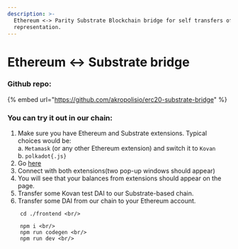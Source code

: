 ```yaml
---
description: >-
  Ethereum <-> Parity Substrate Blockchain bridge for self transfers of ERC20
  representation.
---
```


# Ethereum <-> Substrate bridge

### Github repo:

{% embed url="https://github.com/akropolisio/erc20-substrate-bridge" %}

### You can try it out in our chain: <a href="#you-can-try-it-out-in-our-chain" id="you-can-try-it-out-in-our-chain"></a>

1. Make sure you have Ethereum and Substrate extensions. Typical choices would be:\
   a. `Metamask` (or any other Ethereum extension) and switch it to `Kovan`\
   b. `polkadot{.js}`
2. Go [here](https://polkadai-bridge.akropolis.io/)
3. Connect with both extensions(two pop-up windows should appear)
4. You will see that your balances from extensions should appear on the page.
5. Transfer some Kovan test DAI to our Substrate-based chain.
6. Transfer some DAI from our chain to your Ethereum account.

```
    cd ./frontend <br/>
```

```
    npm i <br/>
    npm run codegen <br/>
    npm run dev <br/> 
```
